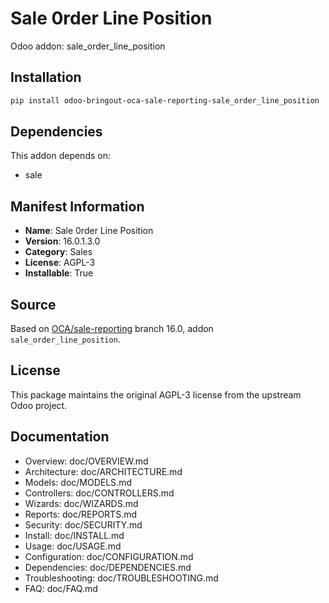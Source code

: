 # Sale 0rder Line Position

Odoo addon: sale_order_line_position

## Installation

```bash
pip install odoo-bringout-oca-sale-reporting-sale_order_line_position
```

## Dependencies

This addon depends on:
- sale

## Manifest Information

- **Name**: Sale 0rder Line Position
- **Version**: 16.0.1.3.0
- **Category**: Sales
- **License**: AGPL-3
- **Installable**: True

## Source

Based on [OCA/sale-reporting](https://github.com/OCA/sale-reporting) branch 16.0, addon `sale_order_line_position`.

## License

This package maintains the original AGPL-3 license from the upstream Odoo project.

## Documentation

- Overview: doc/OVERVIEW.md
- Architecture: doc/ARCHITECTURE.md
- Models: doc/MODELS.md
- Controllers: doc/CONTROLLERS.md
- Wizards: doc/WIZARDS.md
- Reports: doc/REPORTS.md
- Security: doc/SECURITY.md
- Install: doc/INSTALL.md
- Usage: doc/USAGE.md
- Configuration: doc/CONFIGURATION.md
- Dependencies: doc/DEPENDENCIES.md
- Troubleshooting: doc/TROUBLESHOOTING.md
- FAQ: doc/FAQ.md
